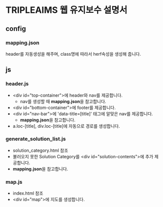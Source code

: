 # TRIPLEAIMS 웹 유지보수 설명서

## config

### mapping.json
header를 자동생성을 해주며, class명에 따라서 herf속성을 생성해 줍니다. 

## js

### header.js
 - &lt;div id="top-container"&gt;에 header와 nav를 제공합니다.
    - nav를 생성할 때 **mapping.json**을 참고합니다.
 - &lt;div id="bottom-container"&gt;에 footer를 제공합니다.
 - &lt;div id="nav-bar"&gt;에 'data-title=[title]' 태그에 알맞은 nav를 제공합니다.
    - **mapping.json**을 참고합니다.
 - a.loc-[title], div.loc-[title]에 자동으로 경로를 생성합니다.

### generate_solution_list.js
 - solution_category.html 참조
 -  불러오지 못한 Solution Category를 &lt;div id="solution-contents"&gt;에 추가 제공합니다.
- **mapping.json**을 참고합니다.

### map.js 
 - index.html 참조
 - &lt;div id="map"&gt;에 지도를 생성합니다.